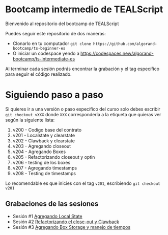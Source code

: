 # Bootcamp intermedio de TEALScript

Bienvenido al repositorio del bootcamp de TEALScript

Puedes seguir este repositorio de dos maneras:
- Clonarlo en tu computador `git clone https://github.com/algorand-bootcamp/ts-beginner-es`
- O iniciar un codespace yendo a https://codespaces.new/algorand-bootcamp/ts-intermediate-es

Al terminar cada sesión podrás encontrar la grabación y el tag específico para seguir el código realizado.

# Siguiendo paso a paso

Si quieres ir a una versión o paso específico del curso solo debes escribir `git checkout vXXX` donde `XXX` correspondería a la etiqueta que quieras ver según la siguiente lista:

1. v200 - Codigo base del contrato
2. v201 - Localstate y clearstate
3. v202 - Clawback y clearstate
4. v203 - Agregando closeout
5. v204 - Agregando Boxes
6. v205 - Refactorizando closeout y optin
7. v206 - testing de los boxes
8. v207 - Agregando timestamps
9. v208 - Testing de timestamps

Lo recomendable es que inicies con el tag `v201`, escribiendo `git checkout v201`


## Grabaciones de las sesiones
- Sesión #1 [Agregando Local State](https://youtu.be/qZs23WWeL8M)
- Sesión #2 [Refactorizando el close-out y Clawback](https://youtu.be/NJhIwueqCOk)
- Sesión #3 [Agregando Box Storage y manejo de tiempos](https://youtu.be/8OPW47_GDnU)
